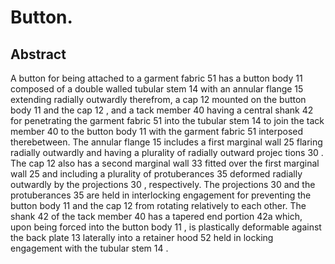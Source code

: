 # Button.

## Abstract
A button for being attached to a garment fabric 51 has a button body 11 composed of a double walled tubular stem 14 with an annular flange 15 extending radially outwardly therefrom, a cap 12 mounted on the button body 11 and the cap 12 , and a tack member 40 having a central shank 42 for penetrating the garment fabric 51 into the tubular stem 14 to join the tack member 40 to the button body 11 with the garment fabric 51 interposed therebetween. The annular flange 15 includes a first marginal wall 25 flaring radially outwardly and having a plurality of radially outward projec tions 30 . The cap 12 also has a second marginal wall 33 fitted over the first marginal wall 25 and including a plurality of protuberances 35 deformed radially outwardly by the projections 30 , respectively. The projections 30 and the protuberances 35 are held in interlocking engagement for preventing the button body 11 and the cap 12 from rotating relatively to each other. The shank 42 of the tack member 40 has a tapered end portion 42a which, upon being forced into the button body 11 , is plastically deformable against the back plate 13 laterally into a retainer hood 52 held in locking engagement with the tubular stem 14 .